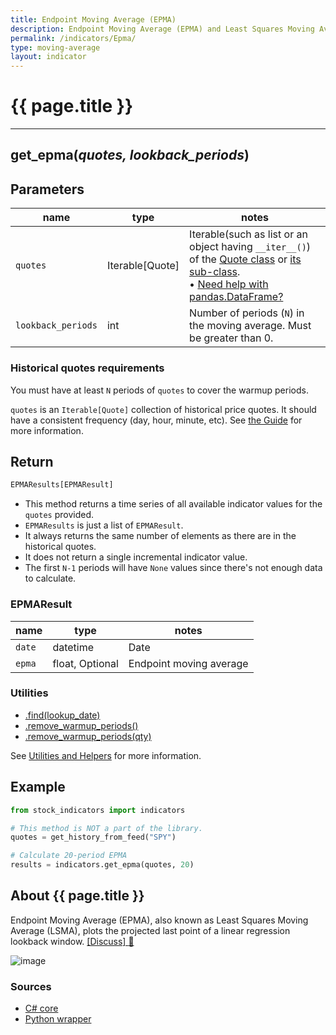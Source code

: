 ```yaml
---
title: Endpoint Moving Average (EPMA)
description: Endpoint Moving Average (EPMA) and Least Squares Moving Average (LSMA)
permalink: /indicators/Epma/
type: moving-average
layout: indicator
---
```


# {{ page.title }}

<hr>

## **get_epma**(*quotes, lookback_periods*)

## Parameters

| name | type | notes
| -- |-- |--
| `quotes` | Iterable[Quote] | Iterable(such as list or an object having `__iter__()`) of the [Quote class]({{site.baseurl}}/guide/#historical-quotes) or [its sub-class]({{site.baseurl}}/guide/#using-custom-quote-classes). <br><span class='qna-dataframe'> • [Need help with pandas.DataFrame?]({{site.baseurl}}/guide/#using-pandasdataframe)</span>
| `lookback_periods` | int | Number of periods (`N`) in the moving average.  Must be greater than 0.

### Historical quotes requirements

You must have at least `N` periods of `quotes` to cover the warmup periods.

`quotes` is an `Iterable[Quote]` collection of historical price quotes.  It should have a consistent frequency (day, hour, minute, etc).  See [the Guide]({{site.baseurl}}/guide/#historical-quotes) for more information.

## Return

```python
EPMAResults[EPMAResult]
```

- This method returns a time series of all available indicator values for the `quotes` provided.
- `EPMAResults` is just a list of `EPMAResult`.
- It always returns the same number of elements as there are in the historical quotes.
- It does not return a single incremental indicator value.
- The first `N-1` periods will have `None` values since there's not enough data to calculate.

### EPMAResult

| name | type | notes
| -- |-- |--
| `date` | datetime | Date
| `epma` | float, Optional | Endpoint moving average

### Utilities

- [.find(lookup_date)]({{site.baseurl}}/utilities#find-indicator-result-by-date)
- [.remove_warmup_periods()]({{site.baseurl}}/utilities#remove-warmup-periods)
- [.remove_warmup_periods(qty)]({{site.baseurl}}/utilities#remove-warmup-periods)

See [Utilities and Helpers]({{site.baseurl}}/utilities#utilities-for-indicator-results) for more information.

## Example

```python
from stock_indicators import indicators

# This method is NOT a part of the library.
quotes = get_history_from_feed("SPY")

# Calculate 20-period EPMA
results = indicators.get_epma(quotes, 20)
```

## About {{ page.title }}

Endpoint Moving Average (EPMA), also known as Least Squares Moving Average (LSMA), plots the projected last point of a linear regression lookback window.
[[Discuss] :speech_balloon:]({{site.github.base_repository_url}}/discussions/371 "Community discussion about this indicator")

![image]({{site.charturl}}/Epma.png)

### Sources

- [C# core]({{site.base_sourceurl}}/e-k/Epma/Epma.Series.cs)
- [Python wrapper]({{site.sourceurl}}/epma.py)

